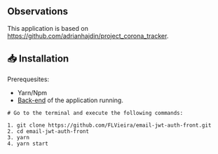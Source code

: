 ## Observations

This application is based on https://github.com/adrianhajdin/project_corona_tracker.

## 📥  Installation 

Prerequesites:

- Yarn/Npm
- [Back-end](https://github.com/FLVieira/email-jwt-auth-backend-api) of the application running.

```
# Go to the terminal and execute the following commands:

1. git clone https://github.com/FLVieira/email-jwt-auth-front.git
2. cd email-jwt-auth-front
3. yarn 
4. yarn start

